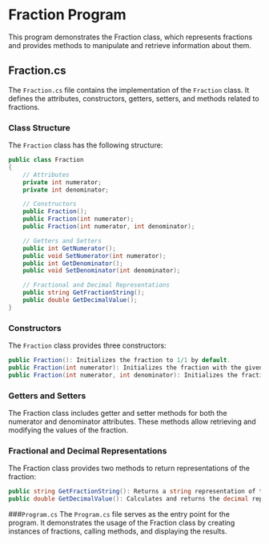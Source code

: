 # Fraction Program

This program demonstrates the Fraction class, which represents fractions and provides methods to manipulate and retrieve information about them.

## Fraction.cs

The `Fraction.cs` file contains the implementation of the `Fraction` class. It defines the attributes, constructors, getters, setters, and methods related to fractions.

### Class Structure

The `Fraction` class has the following structure:

```csharp
public class Fraction
{
    // Attributes
    private int numerator;
    private int denominator;

    // Constructors
    public Fraction();
    public Fraction(int numerator);
    public Fraction(int numerator, int denominator);

    // Getters and Setters
    public int GetNumerator();
    public void SetNumerator(int numerator);
    public int GetDenominator();
    public void SetDenominator(int denominator);

    // Fractional and Decimal Representations
    public string GetFractionString();
    public double GetDecimalValue();
}
```

### Constructors
The `Fraction` class provides three constructors:

```csharp
public Fraction(): Initializes the fraction to 1/1 by default.
public Fraction(int numerator): Initializes the fraction with the given numerator and a denominator of 1.
public Fraction(int numerator, int denominator): Initializes the fraction with the given numerator and denominator.
```
### Getters and Setters
The Fraction class includes getter and setter methods for both the numerator and denominator attributes. These methods allow retrieving and modifying the values of the fraction.

### Fractional and Decimal Representations
The Fraction class provides two methods to return representations of the fraction:

```csharp
public string GetFractionString(): Returns a string representation of the fraction in the form "numerator/denominator".
public double GetDecimalValue(): Calculates and returns the decimal representation of the fraction as a double value.
```

###`Program.cs`
The `Program.cs` file serves as the entry point for the program. It demonstrates the usage of the Fraction class by creating instances of fractions, calling methods, and displaying the results.